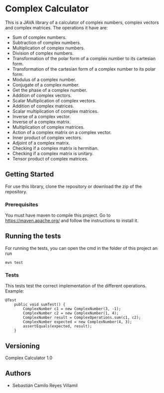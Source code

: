 # Complex Calculator

This is a JAVA library of a calculator of complex numbers, complex vectors and complex matrices. The operations it have are:  
- Sum of complex numbers.
- Subtraction of complex numbers.
- Multiplication of complex numbers.
- Division of complex numbers.
- Transformation of the polar form of a complex number to its cartesian form.
- Transformation of the cartesian form of a complex number to its polar form.
- Modulus of a complex number.
- Conjugate of a complex number.
- Get the phase of a complex number.
- Addition of complex vectors.
- Scalar Multiplication of complex vectors.
- Addition of complex matrices.
- Scalar multiplication of complex matrices.
- Inverse of a complex vector.
- Inverse of a complex matrix.
- Multiplication of complex matrices.
- Action of a complex matrix on a complex vector.
- Inner product of complex vectors.
- Adjoint of a complex matrix.
- Checking if a complex matrix is hermitian.
- Checking if a complex matrix is unitary.
- Tensor product of complex matrices.

## Getting Started

For use this library, clone the repository or download the zip of the repository. 

### Prerequisites

You must have maven to compile this project. Go to https://maven.apache.org/ and follow the instructions to install it.

## Running the tests

For running the tests, you can open the cmd in the folder of this project an run
```
mvn test
```

### Tests

This tests test the correct implementation of the different operations.  
Example:

```
@Test
	public void sumTest() {
		ComplexNumber c1 = new ComplexNumber(3, -1);
		ComplexNumber c2 = new ComplexNumber(1, 4);
		ComplexNumber result = ComplexOperations.sum(c1, c2);
		ComplexNumber expected = new ComplexNumber(4, 3);
		assertEquals(expected, result);
	}
```

## Versioning

Complex Calculator 1.0

## Authors

- Sebastián Camilo Reyes Villamil

